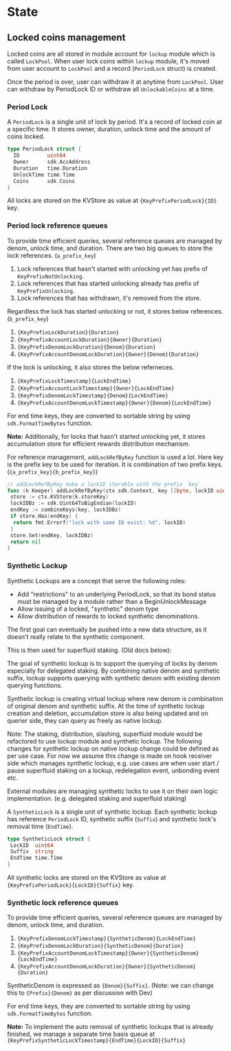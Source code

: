 <!--
order: 2
-->

# State

## Locked coins management

Locked coins are all stored in module account for `lockup` module which is called `LockPool`.
When user lock coins within `lockup` module, it's moved from user account to `LockPool` and a record (`PeriodLock` struct) is created.

Once the period is over, user can withdraw it at anytime from `LockPool`.
User can withdraw by PeriodLock ID or withdraw all `UnlockableCoins` at a time.

### Period Lock

A `PeriodLock` is a single unit of lock by period. It's a record of locked coin at a specific time.
It stores owner, duration, unlock time and the amount of coins locked.

```go
type PeriodLock struct {
  ID         uint64
  Owner      sdk.AccAddress
  Duration   time.Duration
  UnlockTime time.Time
  Coins      sdk.Coins
}
```

All locks are stored on the KVStore as value at `{KeyPrefixPeriodLock}{ID}` key.

### Period lock reference queues

To provide time efficient queries, several reference queues are managed by denom, unlock time, and duration.
There are two big queues to store the lock references. (`a_prefix_key`)

1. Lock references that hasn't started with unlocking yet has prefix of `KeyPrefixNotUnlocking`.
2. Lock references that has started unlocking already has prefix of `KeyPrefixUnlocking`.
3. Lock references that has withdrawn, it's removed from the store.

Regardless the lock has started unlocking or not, it stores below references. (`b_prefix_key`)

1. `{KeyPrefixLockDuration}{Duration}`
2. `{KeyPrefixAccountLockDuration}{Owner}{Duration}`
3. `{KeyPrefixDenomLockDuration}{Denom}{Duration}`
4. `{KeyPrefixAccountDenomLockDuration}{Owner}{Denom}{Duration}`

If the lock is unlocking, it also stores the below referneces.

1. `{KeyPrefixLockTimestamp}{LockEndTime}`
2. `{KeyPrefixAccountLockTimestamp}{Owner}{LockEndTime}`
3. `{KeyPrefixDenomLockTimestamp}{Denom}{LockEndTime}`
4. `{KeyPrefixAccountDenomLockTimestamp}{Owner}{Denom}{LockEndTime}`

For end time keys, they are converted to sortable string by using `sdk.FormatTimeBytes` function.

**Note:**
Additionally, for locks that hasn't started unlocking yet, it stores accumulation store for efficient rewards distribution mechanism.

For reference management, `addLockRefByKey` function is used a lot.
Here key is the prefix key to be used for iteration. It is combination of two prefix keys.(`{a_prefix_key}{b_prefix_key}`)

```go
// addLockRefByKey make a lockID iterable with the prefix `key`
func (k Keeper) addLockRefByKey(ctx sdk.Context, key []byte, lockID uint64) error {
 store := ctx.KVStore(k.storeKey)
 lockIDBz := sdk.Uint64ToBigEndian(lockID)
 endKey := combineKeys(key, lockIDBz)
 if store.Has(endKey) {
  return fmt.Errorf("lock with same ID exist: %d", lockID)
 }
 store.Set(endKey, lockIDBz)
 return nil
}
```

### Synthetic Lockup

Synthetic Lockups are a concept that serve the following roles:

* Add "restrictions" to an underlying PeriodLock, so that its bond status must be managed by a module rather than a BeginUnlockMessage
* Allow issuing of a locked, "synthetic" denom type
* Allow distribution of rewards to locked synthetic denominations.

The first goal can eventually be pushed into a new data structure, as it doesn't really relate to the synthetic component.

This is then used for superfluid staking. (Old docs below):

The goal of synthetic lockup is to support the querying of locks by denom especially for delegated staking. By combining native denom and synthetic suffix, lockup supports querying with synthetic denom with existing denom querying functions.

Synthetic lockup is creating virtual lockup where new denom is combination of original denom and synthetic suffix.
At the time of synthetic lockup creation and deletion, accumulation store is also being updated and on querier side, they can query as freely as native lockup.

Note: The staking, distribution, slashing, superfluid module would be refactored to use lockup module and synthetic lockup.
The following changes for synthetic lockup on native lockup change could be defined as per use case. For now we assume this change is made on hook receiver side which manages synthetic lockup, e.g. use cases are when user start / pause superfluid staking on a lockup, redelegation event, unbonding event etc.

External modules are managing synthetic locks to use it on their own logic implementation. (e.g. delegated staking and superfluid staking)

A `SyntheticLock` is a single unit of synthetic lockup. Each synthetic lockup has reference `PeriodLock` ID, synthetic suffix (`Suffix`) and synthetic lock's removal time (`EndTime`).

```go
type SyntheticLock struct {
 LockID  uint64
 Suffix  string
 EndTime time.Time
}
```

All synthetic locks are stored on the KVStore as value at `{KeyPrefixPeriodLock}{LockID}{Suffix}` key.

### Synthetic lock reference queues

To provide time efficient queries, several reference queues are managed by denom, unlock time, and duration.

1. `{KeyPrefixDenomLockTimestamp}{SyntheticDenom}{LockEndTime}`
2. `{KeyPrefixDenomLockDuration}{SyntheticDenom}{Duration}`
3. `{KeyPrefixAccountDenomLockTimestamp}{Owner}{SyntheticDenom}{LockEndTime}`
4. `{KeyPrefixAccountDenomLockDuration}{Owner}{SyntheticDenom}{Duration}`

SyntheticDenom is expressed as `{Denom}{Suffix}`. (Note: we can change this to `{Prefix}{Denom}` as per discussion with Dev)

For end time keys, they are converted to sortable string by using `sdk.FormatTimeBytes` function.

**Note:**
To implement the auto removal of synthetic lockups that is already finished, we manage a separate time basis queue at
`{KeyPrefixSyntheticLockTimestamp}{EndTime}{LockID}{Suffix}`
